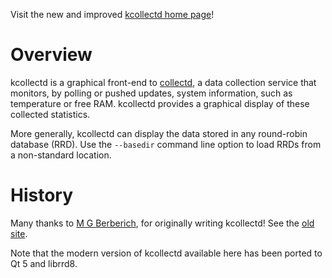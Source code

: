 Visit the new and improved [kcollectd home page](https://www.antonioerusso.com/projects/kcollectd/)!

# Overview

kcollectd is a graphical front-end to [collectd](https://collectd.org/), a data
collection service that monitors, by polling or pushed updates, system
information, such as temperature or free RAM.  kcollectd provides a graphical
display of these collected statistics.

More generally, kcollectd can display the data stored in any round-robin
database (RRD).  Use the `--basedir` command line option to load RRDs from a
non-standard location.

# History
Many thanks to [M G Berberich](https://www.forwiss.uni-passau.de/~berberic/),
for originally writing kcollectd!  See the
[old site](https://www.forwiss.uni-passau.de/~berberic/Linux/kcollectd.html).

Note that the modern version of kcollectd available here has been ported to
Qt 5 and librrd8.
